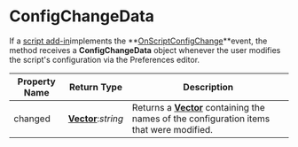 # ConfigChangeData

If a [script add-in](/Manual/scripting/script_add-ins/README.md)implements the **[OnScriptConfigChange](../scripting_events/onscriptconfigchange.md)**event, the method receives a **ConfigChangeData** object whenever the user modifies the script's configuration via the Preferences editor.

| Property Name | Return Type | Description |
| --- | --- | --- |
| changed | **[Vector](vector.md)**:*string* | Returns a **[Vector](vector.md)** containing the names of the configuration items that were modified. |

